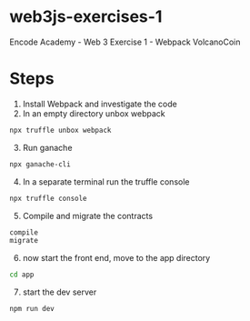 # web3js-exercises-1
Encode Academy - Web 3 Exercise 1 - Webpack VolcanoCoin


# Steps

1. Install Webpack and investigate the code
2. In an empty directory unbox webpack
```sh
npx truffle unbox webpack
```
3. Run ganache
```sh
npx ganache-cli
```
4. In a separate terminal run the truffle console
```sh
npx truffle console
```
5. Compile and migrate the contracts
```sh
compile
migrate
```
6. now start the front end, move to the app directory
```sh
cd app
```
7. start the dev server
```sh
npm run dev
```

